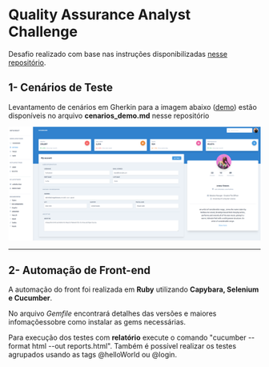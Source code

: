 # Quality Assurance Analyst Challenge

Desafio realizado com base nas instruções disponibilizadas [nesse repositório]( https://github.com/Pixeon/qa-challenge).

## 1- Cenários de Teste

Levantamento de cenários em Gherkin para a imagem abaixo ([demo](https://demos.creative-tim.com/notus-react/?_ga=2.154140984.1600938269.1610986568-1695319199.1610986568#/admin/settings)) estão disponíveis no arquivo **cenarios_demo.md** nesse repositório

![Prototipo](https://github.com/Pixeon/qa-challenge/raw/main/img/demo.png)

---

## 2- Automação de Front-end

A automação do front foi realizada em **Ruby** utilizando **Capybara, Selenium e Cucumber**.

No arquivo *Gemfile* encontrará detalhes das versões e maiores infomaçõessobre como instalar as gems necessárias.

Para execução dos testes com **relatório** execute o comando "cucumber --format html --out reports.html". Também é possível realizar os testes agrupados usando as tags @helloWorld ou @login.



